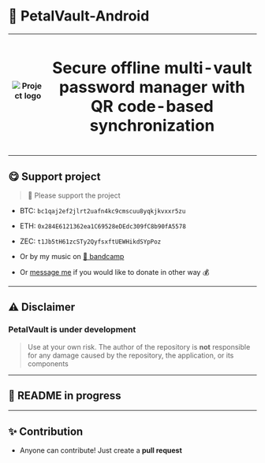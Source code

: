 # 🌸 PetalVault-Android

| ![Project logo](icons/icon.svg) | <h1>Secure offline multi-vault password manager with QR code-based synchronization</h1> |
|---------------------------------|:---------------------------------------------------------------------------------------:|

----------

## 😋 Support project

> 💜 Please support the project

- BTC: `bc1qaj2ef2jlrt2uafn4kc9cmscuu8yqkjkvxxr5zu`
- ETH: `0x284E6121362ea1C69528eDEdc309fC8b90fA5578`
- ZEC: `t1Jb5tH61zcSTy2QyfsxftUEWHikdSYpPoz`

- Or by my music on [🔷 bandcamp](https://f3rni.bandcamp.com/)

- Or [message me](https://t.me/f33rni) if you would like to donate in other way 💰

----------

## ⚠️ Disclaimer

### PetalVault is under development

> Use at your own risk. The author of the repository is **not** responsible for any damage caused by the repository, the
> application, or its components

----------

## 🚧 README in progress
----------

## ✨ Contribution

- Anyone can contribute! Just create a **pull request**
